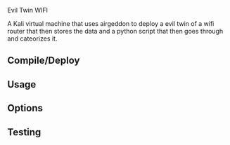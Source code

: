 Evil Twin WIFI

A Kali virtual machine that uses airgeddon to deploy a evil twin of a wifi router that then stores the data and a python script that then goes through and cateorizes it.

## Compile/Deploy

## Usage

## Options

## Testing

